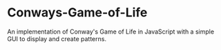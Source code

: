 # Conways-Game-of-Life

An implementation of Conway's Game of Life in JavaScript with a simple GUI to display and create patterns.
